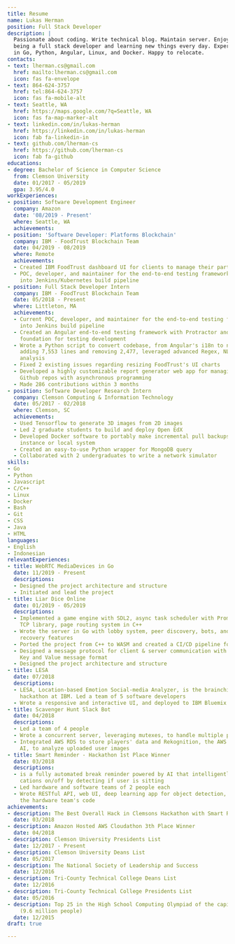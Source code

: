 ```yaml
---
title: Resume
name: Lukas Herman
position: Full Stack Developer
description: |
  Passionate about coding. Write technical blog. Maintain server. Enjoy
  being a full stack developer and learning new things every day. Expert
  in Go, Python, Angular, Linux, and Docker. Happy to relocate.
contacts:
- text: lherman.cs@gmail.com
  href: mailto:lherman.cs@gmail.com
  icon: fas fa-envelope
- text: 864-624-3757
  href: tel:864-624-3757
  icon: fas fa-mobile-alt
- text: Seattle, WA
  href: https://maps.google.com/?q=Seattle, WA
  icon: fas fa-map-marker-alt
- text: linkedin.com/in/lukas-herman
  href: https://linkedin.com/in/lukas-herman
  icon: fab fa-linkedin-in
- text: github.com/lherman-cs
  href: https://github.com/lherman-cs
  icon: fab fa-github
educations:
- degree: Bachelor of Science in Computer Science
  from: Clemson University
  date: 01/2017 - 05/2019
  gpa: 3.95/4.0
workExperiences:
- position: Software Development Engineer
  company: Amazon
  date: '08/2019 - Present'
  where: Seattle, WA
  achievements:
- position: 'Software Developer: Platforms Blockchain'
  company: IBM - FoodTrust Blockchain Team
  date: 04/2019 - 08/2019
  where: Remote
  achievements:
  - Created IBM FoodTrust dashboard UI for clients to manage their partnership
  - POC, developer, and maintainer for the end-to-end testing framework. Integrated
    into Jenkins/Kubernetes build pipeline
- position: Full Stack Developer Intern
  company: IBM - FoodTrust Blockchain Team
  date: 05/2018 - Present
  where: Littleton, MA
  achievements:
  - Current POC, developer, and maintainer for the end-to-end testing framework. Integrating
    into Jenkins build pipeline
  - Created an Angular end-to-end testing framework with Protractor and Jasmine; the
    foundation for testing development
  - Wrote a Python script to convert codebase, from Angular's i18n to ngx-translate,
    adding 7,553 lines and removing 2,477, leveraged advanced Regex, NLP, and locality
    analysis
  - Fixed 2 existing issues regarding resizing FoodTrust's UI charts
  - Developed a highly customizable report generator web app for managing multiple
    Github repos with asynchronous programming
  - Made 286 contributions within 3 months
- position: Software Developer Research Intern
  company: Clemson Computing & Information Technology
  date: 05/2017 - 02/2018
  where: Clemson, SC
  achievements:
  - Used Tensorflow to generate 3D images from 2D images
  - Led 2 graduate students to build and deploy Open EdX
  - Developed Docker software to portably make incremental pull backups from cloud
    instance or local system
  - Created an easy-to-use Python wrapper for MongoDB query
  - Collaborated with 2 undergraduates to write a network simulator
skills:
- Go
- Python
- Javascript
- C/C++
- Linux
- Docker
- Bash
- Git
- CSS
- Java
- HTML
languages:
- English
- Indonesian
relevantExperiences:
- title: WebRTC MediaDevices in Go
  date: 11/2019 - Present
  descriptions:
  - Designed the project architecture and structure
  - Initiated and lead the project
- title: Liar Dice Online
  date: 01/2019 - 05/2019
  descriptions:
  - Implemented a game engine with SDL2, async task scheduler with Promises, async
    TCP library, page routing system in C++
  - Wrote the server in Go with lobby system, peer discovery, bots, and network disconnection
    recovery features
  - Ported the project from C++ to WASM and created a CI/CD pipeline for WASM deployment
  - Designed a message protocol for client & server communication with a simple custom
    Key and Value message format
  - Designed the project architecture and structure
- title: LESA
  date: 07/2018
  descriptions:
  - LESA, Location-based Emotion Social-media Analyzer, is the brainchild of a 12-hour
    hackathon at IBM. Led a team of 5 software developers
  - Wrote a responsive and interactive UI, and deployed to IBM Bluemix server
- title: Scavenger Hunt Slack Bot
  date: 04/2018
  descriptions:
  - Led a team of 4 people
  - Wrote a concurrent server, leveraging mutexes, to handle multiple players
  - Integrated AWS RDS to store players' data and Rekognition, the AWS image recognition
    AI, to analyze uploaded user images
- title: Smart Reminder - Hackathon 1st Place Winner
  date: 03/2018
  descriptions:
  - is a fully automated break reminder powered by AI that intelligently turns noti
    cations on/off by detecting if user is sitting
  - Led hardware and software teams of 2 people each
  - Wrote RESTful API, web UI, deep learning app for object detection, and debugged
    the hardware team's code
achievements:
- description: The Best Overall Hack in Clemsons Hackathon with Smart Reminder Project
  date: 03/2018
- description: Amazon Hosted AWS Cloudathon 3th Place Winner
  date: 04/2018
- description: Clemson University Presidents List
  date: 12/2017 - Present
- description: Clemson University Deans List
  date: 05/2017
- description: The National Society of Leadership and Success
  date: 12/2016
- description: Tri-County Technical College Deans List
  date: 12/2016
- description: Tri-County Technical College Presidents List
  date: 05/2016
- description: Top 25 in the High School Computing Olympiad of the capital of Indonesia
    (9.6 million people)
  date: 12/2015
draft: true

---
```

